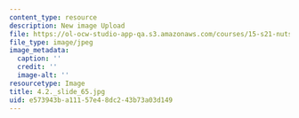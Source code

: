 ```yaml
---
content_type: resource
description: New image Upload
file: https://ol-ocw-studio-app-qa.s3.amazonaws.com/courses/15-s21-nuts-and-bolts-of-business-plans-january-iap-2014/e573943ba11157e48dc243b73a03d149_4.2._slide_65.jpg
file_type: image/jpeg
image_metadata:
  caption: ''
  credit: ''
  image-alt: ''
resourcetype: Image
title: 4.2._slide_65.jpg
uid: e573943b-a111-57e4-8dc2-43b73a03d149
---
```

